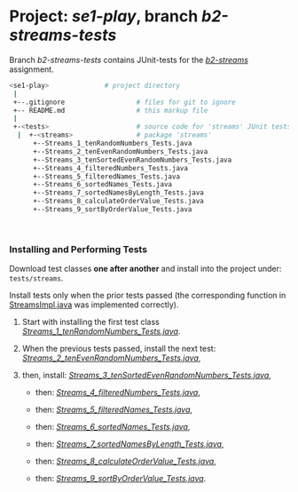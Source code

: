 # Project: *se1-play*, branch *b2-streams-tests*

Branch *b2-streams-tests* contains JUnit-tests for the
[*b2-streams*](https://github.com/sgra64/se1-play/tree/b2-streams)
assignment.

```sh
<se1-play>              # project directory
 |
 +--.gitignore                  # files for git to ignore
 +-- README.md                  # this markup file
 |
 +-<tests>                      # source code for 'streams' JUnit tests
  |  +-<streams>                # package 'streams'
      +--Streams_1_tenRandomNumbers_Tests.java
      +--Streams_2_tenEvenRandomNumbers_Tests.java
      +--Streams_3_tenSortedEvenRandomNumbers_Tests.java
      +--Streams_4_filteredNumbers_Tests.java
      +--Streams_5_filteredNames_Tests.java
      +--Streams_6_sortedNames_Tests.java
      +--Streams_7_sortedNamesByLength_Tests.java
      +--Streams_8_calculateOrderValue_Tests.java
      +--Streams_9_sortByOrderValue_Tests.java
```


&nbsp;

### Installing and Performing Tests

Download test classes **one after another** and install into the
project under: `tests/streams`.

Install tests only when the prior tests passed (the corresponding function in
[StreamsImpl.java](https://github.com/sgra64/se1-play/-/blob/b2-streams/src/streams/StreamsImpl.java)
was implemented correctly).

1. Start with installing the first test class
    [*Streams_1_tenRandomNumbers_Tests.java*](tests/streams/Streams_1_tenRandomNumbers_Tests.java).

1. When the previous tests passed, install the next test:
    [*Streams_2_tenEvenRandomNumbers_Tests.java*](tests/streams/Streams_2_tenEvenRandomNumbers_Tests.java),

1. then, install:
    [*Streams_3_tenSortedEvenRandomNumbers_Tests.java*](tests/streams/Streams_3_tenSortedEvenRandomNumbers_Tests.java),

    - then:
        [*Streams_4_filteredNumbers_Tests.java*](tests/streams/Streams_4_filteredNumbers_Tests.java),

    - then:
        [*Streams_5_filteredNames_Tests.java*](tests/streams/Streams_5_filteredNames_Tests.java),

    - then:
        [*Streams_6_sortedNames_Tests.java*](tests/streams/Streams_6_sortedNames_Tests.java),

    - then:
        [*Streams_7_sortedNamesByLength_Tests.java*](tests/streams/Streams_7_sortedNamesByLength_Tests.java),

    - then:
        [*Streams_8_calculateOrderValue_Tests.java*](tests/streams/Streams_8_calculateOrderValue_Tests.java),

    - then:
        [*Streams_9_sortByOrderValue_Tests.java*](tests/streams/Streams_9_sortByOrderValue_Tests.java).
